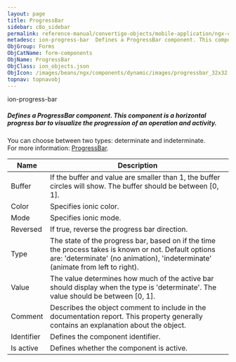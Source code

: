 ```yaml
---
layout: page
title: ProgressBar
sidebar: c8o_sidebar
permalink: reference-manual/convertigo-objects/mobile-application/ngx-components/form-components/progressbar/
metadesc: ion-progress-bar  Defines a ProgressBar component. This component is a horizontal progress bar to visualize the progression of an operation and activi
ObjGroup: Forms
ObjCatName: form-components
ObjName: ProgressBar
ObjClass: ion_objects.json
ObjIcon: /images/beans/ngx/components/dynamic/images/progressbar_32x32.png
topnav: topnavobj
---
```

ion-progress-bar<br/>

##### Defines a ProgressBar component. This component is a horizontal progress bar to visualize the progression of an operation and activity.<br/>
You can choose between two types: determinate and indeterminate.<br/>
 For more information: <a href='https://ionic-docs-o31kiyk8l-ionic1.vercel.app/docs/api/progress-bar'>ProgressBar</a>.

Name | Description 
--- | ---
Buffer | If the buffer and value are smaller than 1, the buffer circles will show. The buffer should be between [0, 1].
Color | Specifies ionic color.
Mode | Specifies ionic mode.
Reversed | If true, reverse the progress bar direction.
Type | The state of the progress bar, based on if the time the process takes is known or not. Default options are: 'determinate' (no animation), 'indeterminate' (animate from left to right).
Value | The value determines how much of the active bar should display when the type is 'determinate'. The value should be between [0, 1].
Comment | Describes the object comment to include in the documentation report.  This property generally contains an explanation about the object. 
Identifier | Defines the component identifier.  
Is active | Defines whether the component is active. 

